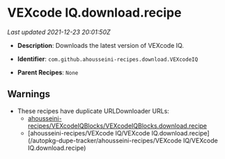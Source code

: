 # VEXcode IQ.download.recipe

_Last updated 2021-12-23 20:01:50Z_

- **Description**: Downloads the latest version of VEXcode IQ.

- **Identifier**: `com.github.ahousseini-recipes.download.VEXcodeIQ`

- **Parent Recipes**: `None`


## Warnings

- These recipes have duplicate URLDownloader URLs:
    - [ahousseini-recipes/VEXcodeIQBlocks/VEXcodeIQBlocks.download.recipe](/autopkg-dupe-tracker/ahousseini-recipes/VEXcodeIQBlocks/VEXcodeIQBlocks.download.recipe)
    - [ahousseini-recipes/VEXcode IQ/VEXcode IQ.download.recipe](/autopkg-dupe-tracker/ahousseini-recipes/VEXcode IQ/VEXcode IQ.download.recipe)